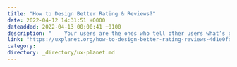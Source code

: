 ```yaml
---
title: "How to Design Better Rating & Reviews?"
date: 2022-04-12 14:31:51 +0000
dateadded: 2022-04-13 00:00:41 +0100
description: "    Your users are the ones who tell other users what’s good and what’s bad.  Continue reading on UX Planet »  "
link: "https://uxplanet.org/how-to-design-better-rating-reviews-4d1e0fd054d8?source=rss----819cc2aaeee0---4"
category:
directory: _directory/ux-planet.md
---
```

